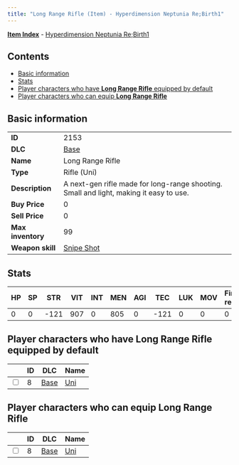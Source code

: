 ```yaml
---
title: "Long Range Rifle (Item) - Hyperdimension Neptunia Re;Birth1"
---
```


[**Item Index**](/neptunia/rb1/item/index.html) - [Hyperdimension Neptunia Re;Birth1](/neptunia/rb1)

## Contents

- [Basic information](#basic-information)
- [Stats](#stats)
- [Player characters who have **Long Range Rifle** equipped by default](#player-characters-who-have-long-range-rifle-equipped-by-default)
- [Player characters who can equip **Long Range Rifle**](#player-characters-who-can-equip-long-range-rifle)

## Basic information

|   |   |
| -- | -- |
| **ID** | 2153 |
| **DLC** | [Base](/neptunia/rb1/dlc/1-base.html) |
| **Name** | Long Range Rifle |
| **Type** | Rifle (Uni) |
| **Description** | A next-gen rifle made for long-range shooting. Small and light, making it easy to use. |
| **Buy Price** | 0 |
| **Sell Price** | 0 |
| **Max inventory** | 99 |
| **Weapon skill** | [Snipe Shot](/neptunia/rb1/skill/1-1402-snipe-shot.html) |


## Stats

| HP | SP | STR | VIT | INT | MEN | AGI | TEC | LUK | MOV | Fire res. | Ice res. | Wind res. | Lightning res. |
| -- | -- | --- | --- | --- | --- | --- | --- | --- | --- | --------- | -------- | --------- | -------------- |
| 0 | 0 | -121 | 907 | 0 | 805 | 0 | -121 | 0 | 0 | 0 | 0 | 0 | 0 |


## Player characters who have **Long Range Rifle** equipped by default

|    | ID | DLC | Name |
| -- | -- | --- | ---- |
| <input type="checkbox" id="rb1-player-1-8" class="trackbox" /> | 8 | [Base](/neptunia/rb1/dlc/1-base.html) | [Uni](/neptunia/rb1/player/1-8-uni.html) |


## Player characters who can equip **Long Range Rifle**

|    | ID | DLC | Name |
| -- | -- | --- | ---- |
| <input type="checkbox" id="rb1-player-1-8" class="trackbox" /> | 8 | [Base](/neptunia/rb1/dlc/1-base.html) | [Uni](/neptunia/rb1/player/1-8-uni.html) |
